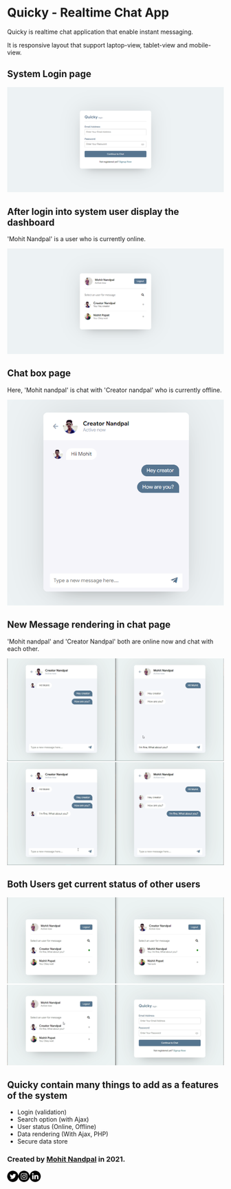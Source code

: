 # Quicky - Realtime Chat App

Quicky is realtime chat application that enable instant messaging. 

It is responsive layout that support laptop-view, tablet-view and mobile-view.

## System Login page
![Login Page](https://raw.githubusercontent.com/nandpalmohit/Quicky/main/quicky/ss/login-page.png)

## After login into system user display the dashboard
'Mohit Nandpal' is a user who is currently online.

![User Page Example](https://raw.githubusercontent.com/nandpalmohit/Quicky/main/quicky/ss/user-page.png)


## Chat box page
Here, 'Mohit nandpal' is chat with 'Creator nandpal' who is currently offline.

![User Chat Example](https://raw.githubusercontent.com/nandpalmohit/Quicky/main/quicky/ss/user-chat-page.png)


## New Message rendering in chat page
'Mohit nandpal' and 'Creator Nandpal' both are online now and chat with each other.

![User Chat Rendering](https://raw.githubusercontent.com/nandpalmohit/Quicky/main/quicky/ss/users-chat-demo.png)
![User Chat Rendering](https://raw.githubusercontent.com/nandpalmohit/Quicky/main/quicky/ss/user-chat-demo-2.png)


## Both Users get current status of other users
![User Page status Online](https://raw.githubusercontent.com/nandpalmohit/Quicky/main/quicky/ss/user-status.png)
![User Page status Offline](https://raw.githubusercontent.com/nandpalmohit/Quicky/main/quicky/ss/offline-user-status.png)


## Quicky contain many things to add as a features of the system
- Login (validation)
- Search option (with Ajax)
- User status (Online, Offline)
- Data rendering (With Ajax, PHP)
- Secure data store


### Created by [Mohit Nandpal](https://nandpalmohit.github.io) in 2021.
<a href="https://twitter.com/nandpalmohit99">
  <img align="left" alt="Nandpal Mohit | Twitter" width="26px" src="https://github.com/nandpalmohit/nandpalmohit/blob/main/assets/twitter.png" />
</a>
<a href="https://www.instagram.com/nandpalmohit99/">
  <img align="left" alt="Nandpal Mohit | Instagram" width="26px" src="https://github.com/nandpalmohit/nandpalmohit/blob/main/assets/instagram.png" />
</a>
<a href="https://www.linkedin.com/in/nandpal-mohit-894375167/">
  <img align="left" alt="Nandpal Mohit | Linked In" width="26px" src="https://github.com/nandpalmohit/nandpalmohit/blob/main/assets/linkedin.png" />
</a>
